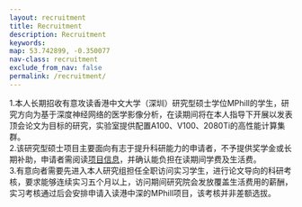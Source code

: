 ```yaml
---
layout: recruitment
title: Recruitment
description: Recruitment
keywords:
map: 53.742899, -0.350077
nav-class: recruitment
exclude_from_nav: false
permalink: /recruitment/
---
```

1.本人长期招收有意攻读香港中文大学（深圳）研究型硕士学位MPhill的学生，研究方向为基于深度神经网络的医学影像分析，在读期间将在本人指导下开展以发表顶会论文为目标的研究，实验室提供配置A100、V100、2080Ti的高性能计算集群。
<br>
2.该研究型硕士项目主要面向有志于提升科研能力的申请者，不予提供奖学金或长期补助，申请者需阅读<a href="http://sse-mphil-phd.cuhk.edu.cn/zh-hans/basic/281">项目信息</a>，并确认能负担在读期间学费及生活费。
<br>
3.有意向者需要先进入本人研究组担任全职访问实习学生，进行论文导向的科研考核，要求能够连续实习五个月以上，访问期间研究院会发放覆盖生活费用的薪酬，实习考核通过后会安排申请入读港中深的MPhill项目，该考核并非差额选拔。



